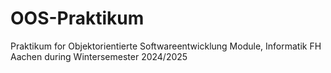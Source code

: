 # OOS-Praktikum
Praktikum for Objektorientierte Softwareentwicklung Module, Informatik FH Aachen during Wintersemester 2024/2025
